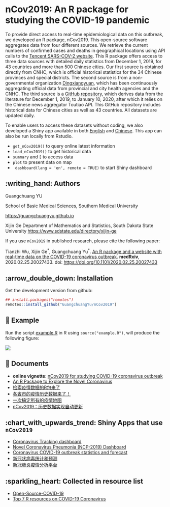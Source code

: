 # nCov2019: An R package for studying the COVID-19 pandemic

To provide direct access to real-time epidemiological data on this outbreak, we developed an R package, nCov2019. This open-source software aggregates data from four different sources. We retrieve the current numbers of confirmed cases and deaths in geographical locations using API calls to the [Tencent SARS-COV-2 website](https://news.qq.com/zt2020/page/feiyan.htm). This R package offers access to three data sources with detailed daily statistics from December 1, 2019, for 43 countries and more than 500 Chinese cities. Our first source is obtained directly from CNHC, which is official historical statistics for the 34 Chinese provinces and special districts. The second source is from a non-governmental organization [Dingxiangyuan](https://ncov.dxy.cn/ncovh5/view/pneumonia), which has been continuously aggregating official data from provincial and city health agencies and the CNHC. The third source is a  [GitHub repository](https://github.com/canghailan/Wuhan-2019-nCoV), which derives data from the literature for December 1, 2019, to January 10, 2020, after which it relies on the Chinese news aggregator Toutiao API. This GitHub repository includes historical data for Chinese cities as well as 43 countries. All datasets are updated daily. 

To enable users to access these datasets without coding, we also developed a Shiny app available in both [English](http://www.bcloud.org/e/) and [Chinese](http://www.bcloud.org/v/). This app can also be run locally from Rstudio. 


+ `get_nCov2019()` to query online latest information
+ `load_nCov2019()` to get historical data
+ `summary` and `[` to access data
+ `plot` to present data on map
+ ` dashboard(lang = 'en', remote = TRUE)` to start Shiny dashboard

## :writing\_hand: Authors

Guangchuang YU

School of Basic Medical Sciences, Southern Medical University

<https://guangchuangyu.github.io>

Xijin Ge
Department of Mathematics and Statistics, South Dakota State University
<https://www.sdstate.edu/directory/xijin-ge>

If you use `nCov2019` in published research, please cite the following paper:

Tianzhi Wu, Xijin Ge<sup>\*</sup>, Guangchuang Yu<sup>\*</sup>. [An R package and a website with real-time data on the COVID-19 coronavirus outbreak](https://www.medrxiv.org/content/10.1101/2020.02.25.20027433v1). **medRxiv**, 2020.02.25.20027433. doi: <https://doi.org/10.1101/2020.02.25.20027433> 


## :arrow\_double\_down: Installation

Get the development version from github:

``` r
## install.packages("remotes")
remotes::install_github("GuangchuangYu/nCov2019")
```

## :art: Example

Run the script [example.R](example.R) in R using `source("example.R")`, will produce the following figure:

![](nCov2019.jpg)

## :book: Documents

+ **online vignette**: [nCov2019 for studying COVID-19 coronavirus outbreak](https://guangchuangyu.github.io/nCov2019/)
+ [An R Package to Explore the Novel Coronavirus](https://towardsdatascience.com/an-r-package-to-explore-the-novel-coronavirus-590055738ad6)
+ [检索疫情数据的R包来了](https://mp.weixin.qq.com/s/_0D8ENb-4lGm4UV16Ok28A)
+ [各省市的疫情历史数据来了！](https://mp.weixin.qq.com/s/lrQWGKj-mReWrxfi_4Sw9A)
+ [一次搞定所有的疫情地图](https://mp.weixin.qq.com/s/iWyOvOoLDl2q9VCUEDY52A)
+ [nCov2019：历史数据实现自动更新](https://mp.weixin.qq.com/s/wTqeSVWZCH3YP8YzAj20EQ)


## :chart\_with\_upwards\_trend: Shiny Apps that use `nCov2019`

+ [Coronavirus Tracking dashboard](https://coronavirus.john-coene.com/)
+ [Novel Coronavirus Pneumonia (NCP-2019) Dashboard](https://github.com/gaospecial/NCPdashboard)
+ [Coronavirus COVID-19 outbreak statistics and forecast](http://www.bcloud.org/e/)
+ [新冠状病毒统计和预测](http://www.bcloud.org/v/)
+ [新冠肺炎疫情分析平台](http://14.215.135.56:3838/COVID-19-public/)

## :sparkling\_heart: Collected in resource list

+ [Open-Source-COVID-19](https://weileizeng.github.io/Open-Source-COVID-19/)
+ [Top 7 R resources on COVID-19 Coronavirus](https://www.statsandr.com/blog/top-r-resources-on-covid-19-coronavirus/)

